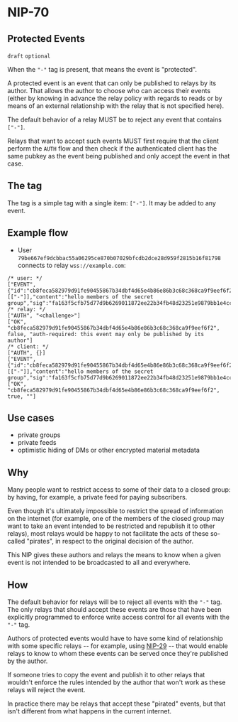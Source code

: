 NIP-70
======

Protected Events
----------------

`draft` `optional`

When the `"-"` tag is present, that means the event is "protected".

A protected event is an event that can only be published to relays by its author. That allows the author to choose who can access their events (either by knowing in advance the relay policy with regards to reads or by means of an external relationship with the relay that is not specified here).

The default behavior of a relay MUST be to reject any event that contains `["-"]`.

Relays that want to accept such events MUST first require that the client perform the `AUTH` flow and then check if the authenticated client has the same pubkey as the event being published and only accept the event in that case.

## The tag

The tag is a simple tag with a single item: `["-"]`. It may be added to any event.

## Example flow

- User `79be667ef9dcbbac55a06295ce870b07029bfcdb2dce28d959f2815b16f81798` connects to relay `wss://example.com`:

```jsonc
/* user: */
["EVENT",{"id":"cb8feca582979d91fe90455867b34dbf4d65e4b86e86b3c68c368ca9f9eef6f2","pubkey":"79be667ef9dcbbac55a06295ce870b07029bfcdb2dce28d959f2815b16f81798","created_at":1707409439,"kind":1,"tags":[["-"]],"content":"hello members of the secret group","sig":"fa163f5cfb75d77d9b6269011872ee22b34fb48d23251e9879bb1e4ccbdd8aaaf4b6dc5f5084a65ef42c52fbcde8f3178bac3ba207de827ec513a6aa39fa684c"}]
/* relay: */
["AUTH", "<challenge>"]
["OK", "cb8feca582979d91fe90455867b34dbf4d65e4b86e86b3c68c368ca9f9eef6f2", false, "auth-required: this event may only be published by its author"]
/* client: */
["AUTH", {}]
["EVENT",{"id":"cb8feca582979d91fe90455867b34dbf4d65e4b86e86b3c68c368ca9f9eef6f2","pubkey":"79be667ef9dcbbac55a06295ce870b07029bfcdb2dce28d959f2815b16f81798","created_at":1707409439,"kind":1,"tags":[["-"]],"content":"hello members of the secret group","sig":"fa163f5cfb75d77d9b6269011872ee22b34fb48d23251e9879bb1e4ccbdd8aaaf4b6dc5f5084a65ef42c52fbcde8f3178bac3ba207de827ec513a6aa39fa684c"}]
["OK", "cb8feca582979d91fe90455867b34dbf4d65e4b86e86b3c68c368ca9f9eef6f2", true, ""]
```

## Use cases

- private groups
- private feeds
- optimistic hiding of DMs or other encrypted material metadata

## Why

Many people want to restrict access to some of their data to a closed group: by having, for example, a private feed for paying subscribers.

Even though it's ultimately impossible to restrict the spread of information on the internet (for example, one of the members of the closed group may want to take an event intended to be restricted and republish it to other relays), most relays would be happy to not facilitate the acts of these so-called "pirates", in respect to the original decision of the author.

This NIP gives these authors and relays the means to know when a given event is not intended to be broadcasted to all and everywhere.

## How

The default behavior for relays will be to reject all events with the `"-"` tag. The only relays that should accept these events are those that have been explicitly programmed to enforce write access control for all events with the `"-"` tag.

Authors of protected events would have to have some kind of relationship with some specific relays -- for example, using [NIP-29](29.md) -- that would enable relays to know to whom these events can be served once they're published by the author.

If someone tries to copy the event and publish it to other relays that wouldn't enforce the rules intended by the author that won't work as these relays will reject the event.

In practice there may be relays that accept these "pirated" events, but that isn't different from what happens in the current internet.

